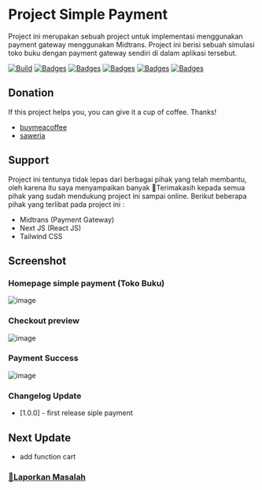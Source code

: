 # Project Simple Payment

Project ini merupakan sebuah project untuk implementasi menggunakan payment
gateway menggunakan Midtrans. Project ini berisi sebuah simulasi toko buku
dengan payment gateway sendiri di dalam aplikasi tersebut.

[![Build](https://img.shields.io/github/followers/fajriyan)](https://github.com/login?return_to=https%3A%2F%2Fgithub.com%2Ffajriyan)
[![Badges](https://img.shields.io/github/stars/fajriyan/simple-payment)]()
[![Badges](https://img.shields.io/github/languages/code-size/fajriyan/simple-payment)]()
[![Badges](https://img.shields.io/bower/l/react)]()
[![Badges](https://img.shields.io/github/directory-file-count/fajriyan/simple-payment)]()
[![Badges](https://img.shields.io/github/package-json/v/fajriyan/simple-payment?label=package%20json)]()

## Donation

If this project helps you, you can give it a cup of coffee. Thanks!

- [buymeacoffee](https://www.buymeacoffee.com/fajriyan)
- [saweria](https://saweria.co/fajriyan)

<!--!
## How to run it

Untuk menjalankan project ini kalian bisa melakukan dengan 2 cara, sebagai berikut :

### `Access Here (Online)`

Kalian bisa melakukan pengaksesan website secara online [disini](https://fajriyan.pages.dev/).


### `Download Project (Run Offline)`

Cara kedua bisa digunakan apabila ingin melakukan run dengan `offline` dengan langsung melakukan download project [disini](https://github.com/fajriyan/portfolio.git).
-->

## Support

Project ini tentunya tidak lepas dari berbagai pihak yang telah membantu, oleh
karena itu saya menyampaikan banyak 🙏Terimakasih kepada semua pihak yang sudah
mendukung project ini sampai online. Berikut beberapa pihak yang terlibat pada
project ini :

- Midtrans (Payment Gateway)
- Next JS (React JS)
- Tailwind CSS

 ## Screenshot

### Homepage simple payment (Toko Buku)
![image](https://github.com/fajriyan/simple-payment/assets/56616688/6b371606-6b07-45f0-b939-65f84f5e268f)


### Checkout preview
![image](https://github.com/fajriyan/simple-payment/assets/56616688/08528ba8-5aa5-49f3-83f7-cfe2f4519fe1)

### Payment Success
![image](https://github.com/fajriyan/simple-payment/assets/56616688/f26facd3-5acd-4513-97e9-2bf2bb4e0fb1)



### Changelog Update

- [1.0.0] - first release siple payment

## Next Update
- add function cart

### <a href="https://github.com/fajriyan/info-gempa/issues/new">📢Laporkan Masalah</a>
